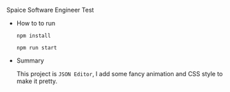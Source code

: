 Spaice Software Engineer Test

- How to to run
    
    `
        npm install 
    `
    
    `
        npm run start
    `
    
- Summary
    
    This project is `JSON Editor`, I add some fancy animation and CSS style to make it pretty.
